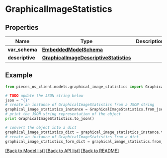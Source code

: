 # GraphicalImageStatistics


## Properties

Name | Type | Description | Notes
------------ | ------------- | ------------- | -------------
**var_schema** | [**EmbeddedModelSchema**](EmbeddedModelSchema) |  | [optional] 
**descriptive** | [**GraphicalImageDescriptiveStatistics**](GraphicalImageDescriptiveStatistics) |  | [optional] 

## Example

```python
from pieces_os_client.models.graphical_image_statistics import GraphicalImageStatistics

# TODO update the JSON string below
json = "{}"
# create an instance of GraphicalImageStatistics from a JSON string
graphical_image_statistics_instance = GraphicalImageStatistics.from_json(json)
# print the JSON string representation of the object
print GraphicalImageStatistics.to_json()

# convert the object into a dict
graphical_image_statistics_dict = graphical_image_statistics_instance.to_dict()
# create an instance of GraphicalImageStatistics from a dict
graphical_image_statistics_form_dict = graphical_image_statistics.from_dict(graphical_image_statistics_dict)
```
[[Back to Model list]](../README#documentation-for-models) [[Back to API list]](../README#documentation-for-api-endpoints) [[Back to README]](../README)


